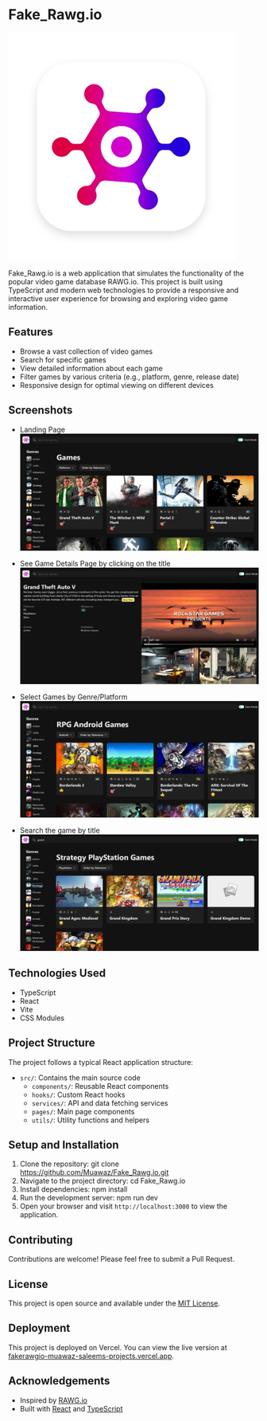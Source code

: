 # Fake_Rawg.io

![Fake_Rawg.io Logo](ScreenShots/logo.webp)

Fake_Rawg.io is a web application that simulates the functionality of the popular video game database RAWG.io. This project is built using TypeScript and modern web technologies to provide a responsive and interactive user experience for browsing and exploring video game information.

## Features

- Browse a vast collection of video games
- Search for specific games
- View detailed information about each game
- Filter games by various criteria (e.g., platform, genre, release date)
- Responsive design for optimal viewing on different devices

## Screenshots
- Landing Page
![Homepage](ScreenShots/homePage.png)

- See Game Details Page by clicking on the title
![Game Details](ScreenShots/gameDetails.png)

- Select Games by Genre/Platform
![Select Games by Genre/Platform](ScreenShots/selectGames.png)


- Search the game by title
![Search Results](ScreenShots/searchGame.png)

## Technologies Used

- TypeScript
- React
- Vite
- CSS Modules

## Project Structure

The project follows a typical React application structure:

- `src/`: Contains the main source code
  - `components/`: Reusable React components
  - `hooks/`: Custom React hooks
  - `services/`: API and data fetching services
  - `pages/`: Main page components
  - `utils/`: Utility functions and helpers

## Setup and Installation

1. Clone the repository:
   git clone https://github.com/Muawaz/Fake_Rawg.io.git
2. Navigate to the project directory:
   cd Fake_Rawg.io
3. Install dependencies:
   npm install
4. Run the development server:
   npm run dev
5. Open your browser and visit `http://localhost:3000` to view the application.

## Contributing

Contributions are welcome! Please feel free to submit a Pull Request.

## License

This project is open source and available under the [MIT License](LICENSE).

## Deployment

This project is deployed on Vercel. You can view the live version at [fakerawgio-muawaz-saleems-projects.vercel.app](https://rawgiofake-2cg76nkwz-muawaz-saleems-projects.vercel.app/).

## Acknowledgements

- Inspired by [RAWG.io](https://rawg.io/)
- Built with [React](https://reactjs.org/) and [TypeScript](https://www.typescriptlang.org/)
